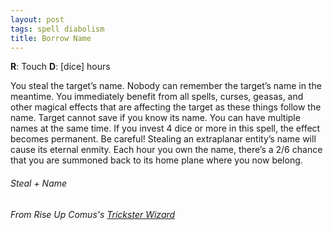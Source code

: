 ```yaml
---
layout: post
tags: spell diabolism
title: Borrow Name
---
```

**R**: Touch  **D**: [dice] hours

You steal the target’s name. Nobody can remember the target’s name in the meantime. You immediately benefit from all spells, curses, geasas, and other magical effects that are affecting the target as these things follow the name. Target cannot save if you know its name. You can have multiple names at the same time.
If you invest 4 dice or more in this spell, the effect becomes permanent.
Be careful! Stealing an extraplanar entity’s name will cause its eternal enmity. Each hour you own the name, there’s a 2/6 chance that you are summoned back to its home plane where you now belong.



###### Steal + Name
###### From Rise Up Comus's [Trickster Wizard](https://riseupcomus.blogspot.com/2021/12/trickster-osr-class-that-can-steal.html)
